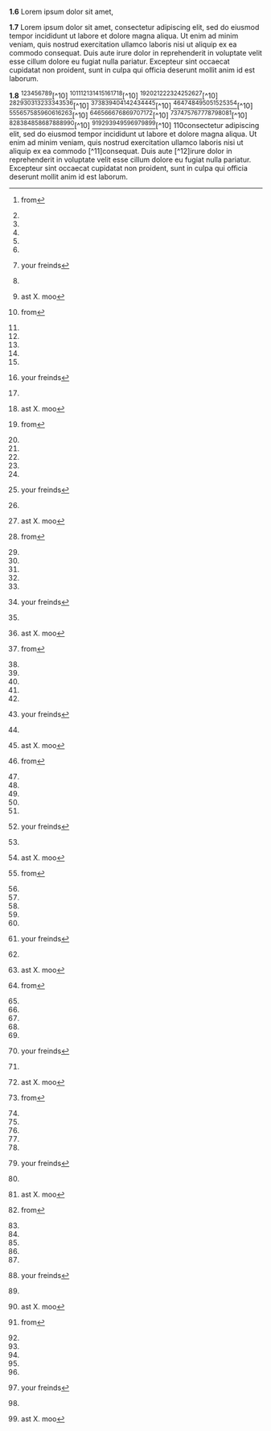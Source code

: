 __1.6__ Lorem ipsum dolor sit amet,

__1.7__ Lorem ipsum dolor sit amet, consectetur adipiscing elit, sed do
eiusmod tempor incididunt ut labore et dolore magna aliqua. Ut enim ad
minim veniam, quis nostrud exercitation ullamco laboris nisi ut aliquip ex
ea commodo consequat. Duis aute irure dolor in reprehenderit in voluptate
velit esse cillum dolore eu fugiat nulla pariatur. Excepteur sint occaecat
cupidatat non proident, sunt in culpa qui officia deserunt mollit anim id
est laborum.

__1.8__
[^1][^2][^3][^4][^5][^6][^7][^8][^9][^10]
[^1][^2][^3][^4][^5][^6][^7][^8][^9][^10]
[^1][^2][^3][^4][^5][^6][^7][^8][^9][^10]
[^1][^2][^3][^4][^5][^6][^7][^8][^9][^10]
[^1][^2][^3][^4][^5][^6][^7][^8][^9][^10]
[^1][^2][^3][^4][^5][^6][^7][^8][^9][^10]
[^1][^2][^3][^4][^5][^6][^7][^8][^9][^10]
[^1][^2][^3][^4][^5][^6][^7][^8][^9][^10]
[^1][^2][^3][^4][^5][^6][^7][^8][^9][^10]
[^1][^2][^3][^4][^5][^6][^7][^8][^9][^10]
[^1][^2][^3][^4][^5][^6][^7][^8][^9][^10] 110consectetur
 adipiscing elit, sed do eiusmod tempor incididunt ut labore et dolore
 magna aliqua. Ut enim ad minim veniam, quis nostrud exercitation ullamco
 laboris nisi ut aliquip ex ea commodo [^11]consequat. Duis aute [^12]irure
 dolor in reprehenderit in voluptate velit esse cillum dolore eu fugiat nulla pariatur. Excepteur sint occaecat cupidatat non proident, sunt in
 culpa qui officia deserunt mollit anim id est laborum.

[^1]: from

[^2]:

[^3]:

[^4]:

[^5]:

[^6]:

[^7]: your freinds

[^8]:

[^9]: ast X. moo
